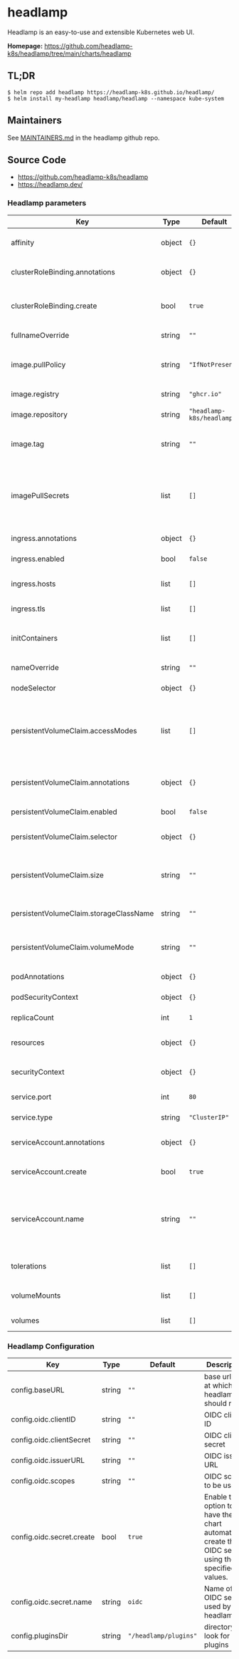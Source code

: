 # headlamp

Headlamp is an easy-to-use and extensible Kubernetes web UI.

**Homepage:** <https://github.com/headlamp-k8s/headlamp/tree/main/charts/headlamp>

## TL;DR

```console
$ helm repo add headlamp https://headlamp-k8s.github.io/headlamp/
$ helm install my-headlamp headlamp/headlamp --namespace kube-system
```


## Maintainers

See [MAINTAINERS.md](https://github.com/headlamp-k8s/headlamp/blob/main/MAINTAINERS.md) in the headlamp github repo.

## Source Code

* <https://github.com/headlamp-k8s/headlamp>
* <https://headlamp.dev/>

### Headlamp parameters

| Key | Type | Default | Description |
|-----|------|---------|-------------|
| affinity | object | `{}` | Affinity settings for pod assignment |
| clusterRoleBinding.annotations | object | `{}` | Annotations to add to the cluster role binding |
| clusterRoleBinding.create | bool | `true` | Specified whether a cluster role binding should be created |
| fullnameOverride | string | `""` | Overrides the full name of the chart |
| image.pullPolicy | string | `"IfNotPresent"` | Image pull policy. One of Always, Never, IfNotPresent |
| image.registry | string | `"ghcr.io"` | Container image registry |
| image.repository | string | `"headlamp-k8s/headlamp"` | Container image name |
| image.tag | string | `""` | Container image tag, If "" uses appVersion in Chart.yaml |
| imagePullSecrets | list | `[]` | An optional list of references to secrets in the same namespace to use for pulling any of the images used |
| ingress.annotations | object | `{}` | Annotations for Ingress resource |
| ingress.enabled | bool | `false` | Enable ingress controller resource |
| ingress.hosts | list | `[]` | Hostname(s) for the Ingress resource |
| ingress.tls | list | `[]` | Ingress TLS configuration |
| initContainers | list | `[]` | An optional list of init containers to be run before the main containers. |
| nameOverride | string | `""` | Overrides the name of the chart |
| nodeSelector | object | `{}` | Node labels for pod assignment |
| persistentVolumeClaim.accessModes | list | `[]` | accessModes for the persistent volume claim, eg: ReadWriteOnce, ReadOnlyMany, ReadWriteMany etc. |
| persistentVolumeClaim.annotations | object | `{}` | Annotations to add to the persistent volume claim (if enabled) |
| persistentVolumeClaim.enabled | bool | `false` | Enable Persistent Volume Claim |
| persistentVolumeClaim.selector | object | `{}` | selector for the persistent volume claim. |
| persistentVolumeClaim.size | string | `""` | size of the persistent volume claim, eg: 10Gi. Required if enabled is true. |
| persistentVolumeClaim.storageClassName | string | `""` | storageClassName for the persistent volume claim. |
| persistentVolumeClaim.volumeMode | string | `""` | volumeMode for the persistent volume claim, eg: Filesystem, Block. |
| podAnnotations | object | `{}` | Annotations to add to the pod |
| podSecurityContext | object | `{}` | Headlamp pod's Security Context |
| replicaCount | int | `1` | Number of desired pods |
| resources | object | `{}` | CPU/Memory resource requests/limits |
| securityContext | object | `{}` | Headlamp containers Security Context |
| service.port | int | `80` | Kubernetes Service port |
| service.type | string | `"ClusterIP"` | Kubernetes Service type |
| serviceAccount.annotations | object | `{}` | Annotations to add to the service account |
| serviceAccount.create | bool | `true` | Specifies whether a service account should be created |
| serviceAccount.name | string | `""` | The name of the service account to use.(If not set and create is true, a name is generated using the fullname template) |
| tolerations | list | `[]` | Toleration labels for pod assignment |
| volumeMounts | list | `[]` | Headlamp containers volume mounts |
| volumes | list | `[]` | Headlamp pod's volumes |


### Headlamp Configuration

| Key                       | Type   | Default               | Description                                |
|---------------------------|--------|-----------------------|--------------------------------------------|
| config.baseURL            | string | `""`                  | base url path at which headlamp should run |
| config.oidc.clientID      | string | `""`                  | OIDC client ID                             |
| config.oidc.clientSecret  | string | `""`                  | OIDC client secret                         |
| config.oidc.issuerURL     | string | `""`                  | OIDC issuer URL                            |
| config.oidc.scopes        | string | `""`                  | OIDC scopes to be used                     |
| config.oidc.secret.create | bool   | `true`                | Enable this option to have the chart automatically create the OIDC secret using the specified values. |
| config.oidc.secret.name   | string | `oidc`                | Name of the OIDC secret used by headlamp   |
| config.pluginsDir         | string | `"/headlamp/plugins"` | directory to look for plugins              |
